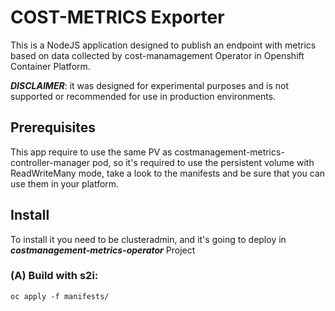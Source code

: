# COST-METRICS Exporter

This is a NodeJS application designed to publish an endpoint with metrics based on data collected by cost-manamagement Operator in Openshift Container Platform.

***DISCLAIMER***: it was designed for experimental purposes and is not supported or recommended for use in production environments.


## Prerequisites

This app require to use the same PV as costmanagement-metrics-controller-manager pod, so it's required to use the persistent volume with ReadWriteMany mode, take a look to the manifests and be sure that you can use them in your platform.


## Install

To install it you need to be clusteradmin, and it's going to deploy in ***costmanagement-metrics-operator*** Project

### **(A)** Build with s2i:

```
oc apply -f manifests/
```